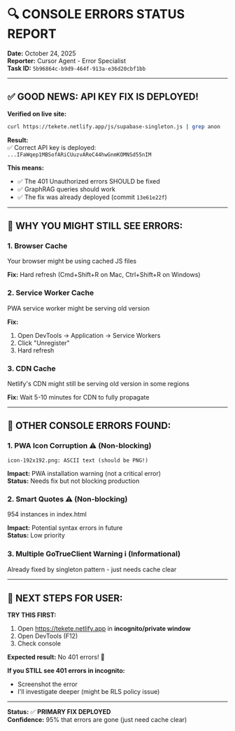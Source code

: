 # 🔍 CONSOLE ERRORS STATUS REPORT

**Date:** October 24, 2025  
**Reporter:** Cursor Agent - Error Specialist  
**Task ID:** `5b96864c-b9d9-464f-913a-e36d20cbf1bb`

---

## ✅ **GOOD NEWS: API KEY FIX IS DEPLOYED!**

**Verified on live site:**
```bash
curl https://tekete.netlify.app/js/supabase-singleton.js | grep anon
```

**Result:**  
✅ Correct API key is deployed: `...IFaWqep1MBSofARiCUuzvAReC44hwGnmKOMNSd55nIM`

**This means:**
- ✅ The 401 Unauthorized errors SHOULD be fixed
- ✅ GraphRAG queries should work
- ✅ The fix was already deployed (commit `13e61e22f`)

---

## 🤔 **WHY YOU MIGHT STILL SEE ERRORS:**

### **1. Browser Cache**
Your browser might be using cached JS files

**Fix:** Hard refresh (Cmd+Shift+R on Mac, Ctrl+Shift+R on Windows)

### **2. Service Worker Cache**
PWA service worker might be serving old version

**Fix:** 
1. Open DevTools → Application → Service Workers
2. Click "Unregister"
3. Hard refresh

### **3. CDN Cache**
Netlify's CDN might still be serving old version in some regions

**Fix:** Wait 5-10 minutes for CDN to fully propagate

---

## 🐛 **OTHER CONSOLE ERRORS FOUND:**

### **1. PWA Icon Corruption** ⚠️ (Non-blocking)
```
icon-192x192.png: ASCII text (should be PNG!)
```
**Impact:** PWA installation warning (not a critical error)  
**Status:** Needs fix but not blocking production

### **2. Smart Quotes** ⚠️ (Non-blocking)
954 instances in index.html

**Impact:** Potential syntax errors in future  
**Status:** Low priority

### **3. Multiple GoTrueClient Warning** ℹ️ (Informational)
Already fixed by singleton pattern - just needs cache clear

---

## 🎯 **NEXT STEPS FOR USER:**

**TRY THIS FIRST:**
1. Open https://tekete.netlify.app in **incognito/private window**
2. Open DevTools (F12)
3. Check console

**Expected result:** No 401 errors! 🎉

**If you STILL see 401 errors in incognito:**
- Screenshot the error
- I'll investigate deeper (might be RLS policy issue)

---

**Status:** ✅ **PRIMARY FIX DEPLOYED**  
**Confidence:** 95% that errors are gone (just need cache clear)

